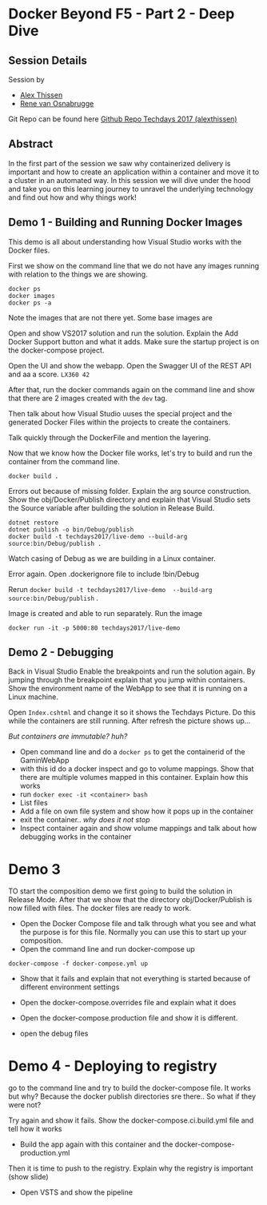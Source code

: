 # Docker Beyond F5 - Part 2 - Deep Dive #

## Session Details ##
Session by
*  [Alex Thissen](https://twitter.com/alexthissen) 
* [Rene van Osnabrugge](https://twitter.com/renevo)

Git Repo can be found here
[Github Repo Techdays 2017 (alexthissen)](https://github.com/alexthissen/techdays2017)

## Abstract ##
In the first part of the session we saw why containerized delivery is important and how to create an application within a container and move it to a cluster in an automated way. In this session we will dive under the hood and take you on this learning journey to unravel the underlying technology and find out how and why things work! 

## Demo 1 - Building and Running Docker Images ##

This demo is all about understanding how Visual Studio works with the Docker files. 

First we show on the command line that we do not have any images running with relation to the things we are showing. 

```
docker ps
docker images
docker ps -a
```

Note the images that are not there yet. Some base images are

Open and show VS2017 solution and run the solution. Explain the Add Docker Support button and what it adds. Make sure the startup project is on the docker-compose project.

Open the UI and show the webapp. Open the Swagger UI of the REST API and aa a score. `LX360 42`

After that, run the docker commands again on the command line and show that there are 2 images created with the `dev` tag.

Then talk about how Visual Studio uuses the special project and the generated Docker Files within the projects to create the containers.

Talk quickly through the DockerFile and mention the layering. 

Now that we know how the Docker file works, let's try to build and run the container from the command line. 
```
docker build .
```
Errors out because of missing folder. Explain the arg source construction. Show the obj/Docker/Publish directory and explain that Visual Studio sets the Source variable after building the solution in Release Build.

```
dotnet restore
dotnet publish -o bin/Debug/publish
docker build -t techdays2017/live-demo --build-arg source:bin/Debug/publish .
```
Watch casing of Debug as we are building in a Linux container. 

Error again. Open .dockerignore file to include !bin/Debug

Rerun `docker build -t techdays2017/live-demo  --build-arg source:bin/Debug/publish` .

Image is created and able to run separately. Run the image
```
docker run -it -p 5000:80 techdays2017/live-demo
```

## Demo 2 - Debugging ##
Back in Visual Studio Enable the breakpoints and run the solution again. By jumping through the breakpoint explain that you jump within containers. Show the environment name of the WebApp to see that it is running on a Linux machine.

Open `Index.cshtml` and change it so it shows the Techdays Picture. Do this while the containers are still running. After refresh the picture shows up...

*But containers are immutable? huh?*

* Open command line and do a `docker ps` to get the containerid of the GaminWebApp 
* with this id do a docker inspect and go to volume mappings. Show that there are multiple volumes mapped in this container. Explain how this works
* run `docker exec -it <container> bash`
* List files 
* Add a file on own file system and show how it pops up in the container
* exit the container.. *why does it not stop*
* Inspect container again and show volume mappings and talk about how debugging works in the container

# Demo 3 #
TO start the composition demo we first going to build the solution in Release Mode. After that we show that the directory obj/Docker/Publish is now filled with files. The docker files are ready to work.

* Open the Docker Compose file and talk through what you see and what the purpose is for this file. Normally you can use this to start up your composition. 
* Open the command line and run docker-compose up
```
docker-compose -f docker-compose.yml up
```
* Show that it fails and explain that not everything is started because of different environment settings
* Open the docker-compose.overrides file and explain what it does

* Open the docker-compose.production file and show it is different.
* open the debug files 

# Demo 4 - Deploying to registry #
go to the command line and try to build the docker-compose file. It works but why? Because the docker publish directories sre there.. So what if they were not?

Try again and show it fails. Show the docker-compose.ci.build.yml file and tell how it works

* Build the app again with this container and the docker-compose-production.yml

Then it is time to push to the registry. Explain why the registry is important (show slide)

* Open VSTS and show the pipeline
